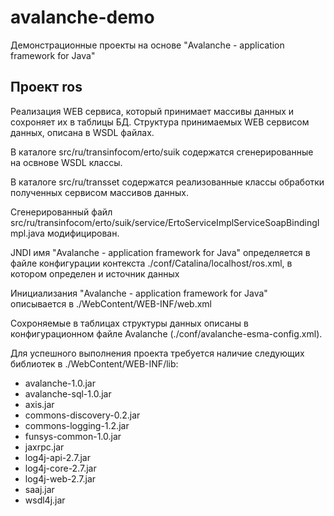 # avalanche-demo
Демонстрационные проекты на основе "Avalanche - application framework for Java"

## Проект ros
Реализация WEB сервиса, который принимает массивы данных и сохроняет их в таблицы БД. Структура принимаемых
WEB сервисом данных, описана в WSDL файлах.

В каталоге src/ru/transinfocom/erto/suik содержатся сгенерированные на освнове WSDL классы.

В каталоге src/ru/transset содержатся реализованные классы обработки полученных сервисом массивов данных.

Сгенерированный файл src/ru/transinfocom/erto/suik/service/ErtoServiceImplServiceSoapBindingImpl.java модифицирован.

JNDI имя "Avalanche - application framework for Java" определяется в файле конфигурации контекста ./conf/Catalina/localhost/ros.xml,
в котором определен и источник данных 

Инициализания "Avalanche - application framework for Java" описывается в ./WebContent/WEB-INF/web.xml

Сохроняемые в таблицах структуры данных описаны в конфигурационном файле Avalanche (./conf/avalanche-esma-config.xml).

Для успешного выполнения проекта требуется наличие следующих библиотек в ./WebContent/WEB-INF/lib:
* avalanche-1.0.jar
* avalanche-sql-1.0.jar
* axis.jar
* commons-discovery-0.2.jar
* commons-logging-1.2.jar
* funsys-common-1.0.jar
* jaxrpc.jar
* log4j-api-2.7.jar
* log4j-core-2.7.jar
* log4j-web-2.7.jar
* saaj.jar
* wsdl4j.jar
